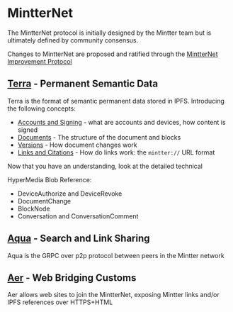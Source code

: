
# MintterNet

The MintterNet protocol is initially designed by the Mintter team but is ultimately defined by community consensus.

Changes to MintterNet are proposed and ratified through the [MintterNet Improvement Protocol](./mip)


## [Terra](./mintternet-terra) - Permanent Semantic Data

Terra is the format of semantic permanent data stored in IPFS. Introducing the following concepts:

- [Accounts and Signing](./terra-signing) - what are accounts and devices, how content is signed
- [Documents](./terra-documents) - The structure of the document and blocks
- [Versions](./terra-versions) - How document changes work
- [Links and Citations](./terra-links) - How do links work: the `mintter://` URL format

Now that you have an understanding, look at the detailed technical 

HyperMedia Blob Reference:

- DeviceAuthorize and DeviceRevoke
- DocumentChange
- BlockNode
- Conversation and ConversationComment

## [Aqua](./mintternet-aqua) - Search and Link Sharing

Aqua is the GRPC over p2p protocol between peers in the Mintter network


## [Aer](./mintternet-aer) - Web Bridging Customs

Aer allows web sites to join the MintterNet, exposing Mintter links and/or IPFS references over HTTPS+HTML